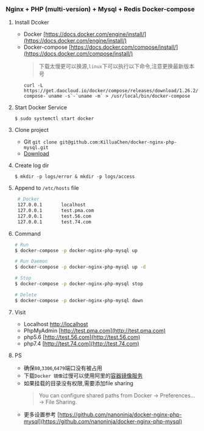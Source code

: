 ### Nginx + PHP (multi-version) + Mysql + Redis Docker-compose

1. Install Dcoker
    - Docker
        [https://docs.docker.com/engine/install/](https://docs.docker.com/engine/install/)
    - Docker-compose
        [https://docs.docker.com/compose/install/](https://docs.docker.com/compose/install/)
        > 下载太慢更可以换源,`linux`下可以执行以下命令,注意更换最新版本号
        ```
        curl -L https://get.daocloud.io/docker/compose/releases/download/1.26.2/docker-compose-`uname -s`-`uname -m` > /usr/local/bin/docker-compose
      ```
2. Start Docker Service
    ```
   $ sudo systemctl start docker
   ```
3. Clone project
    - Git  `git clone git@github.com:KilluaChen/docker-nginx-php-mysql.git`
    - [Download](https://github.com/KilluaChen/docker-nginx-php-mysql/archive/master.zip)
1. Create log dir
    ```
   $ mkdir -p logs/error & mkdir -p logs/access
   ```
4. Append to `/etc/hosts` file
    ```bash
     # Docker
     127.0.0.1       localhost
     127.0.0.1       test.pma.com
     127.0.0.1       test.56.com
     127.0.0.1       test.74.com
     ```
5. Command
    ```bash
   # Run
   $ docker-compose -p docker-nginx-php-mysql up
   
   # Run Daemon
   $ docker-compose -p docker-nginx-php-mysql up -d
   
   # Stop
   $ docker-compose -p docker-nginx-php-mysql stop
   
   # Delete
   $ docker-compose -p docker-nginx-php-mysql down
   ```
6. Visit
    - Localhost [http://localhost](http://localhost/index.html)
    - PhpMyAdmin [http://test.pma.com](http://test.pma.com)
    - php5.6 [http://test.56.com](http://test.56.com)
    - php7.4 [http://test.74.com](http://test.74.com)
    
7. PS
    - 确保`80`,`3306`,`6479`端口没有被占用
    - 下载`Docker 镜像`过慢可以使用阿里的[容器镜像服务](https://cr.console.aliyun.com/cn-hangzhou/instances/mirrors) 
    - 如果挂载的目录没有权限,需要添加file sharing 
        > You can configure shared paths from Docker -> Preferences... -> File Sharing.
    - 更多设置参考 [https://github.com/nanoninja/docker-nginx-php-mysql](https://github.com/nanoninja/docker-nginx-php-mysql)
    
     
    
